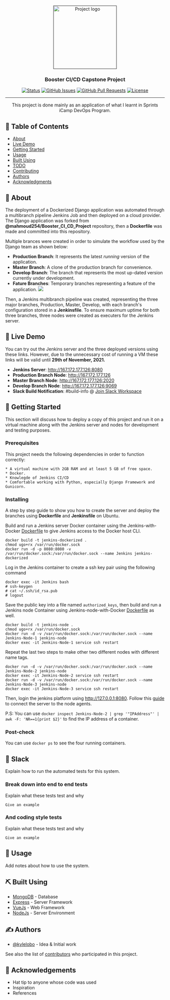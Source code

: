 <p align="center">
  <a href="" rel="noopener">
 <img width=200px height=200px src="https://i.imgur.com/6wj0hh6.jpg" alt="Project logo"></a>
</p>

<h3 align="center">Booster CI/CD Capstone Project</h3>

<div align="center">

[![Status](https://img.shields.io/badge/status-active-success.svg)]()
[![GitHub Issues](https://img.shields.io/github/issues/neatphar/Booster_CI_CD_Project.svg)](https://github.com/neatphar/Booster_CI_CD_Project/issues)
[![GitHub Pull Requests](https://img.shields.io/github/issues-pr/neatphar/Booster_CI_CD_Project.svg)](https://github.com/neatphar/Booster_CI_CD_Project/pulls)
[![License](https://img.shields.io/badge/license-MIT-blue.svg)](/LICENSE)

</div>

---

<p align="center"> This project is done mainly as an application of what I learnt in Sprints iCamp DevOps Program.
    <br> 
</p>

## 📝 Table of Contents

- [About](#about)
- [Live Demo](#demo)
- [Getting Started](#getting_started)
- [Usage](#usage)
- [Built Using](#built_using)
- [TODO](../TODO.md)
- [Contributing](../CONTRIBUTING.md)
- [Authors](#authors)
- [Acknowledgments](#acknowledgement)

## 🧐 About <a name = "about"></a>

The deployment of a Dockerized Django application was automated through a multibranch pipeline Jenkins Job and then deployed on a cloud provider. The Django application was forked from **@mahmoud254/Booster_CI_CD_Project** repository, then a **Dockerfile** was made and committed into this repository. 

Multiple brances were created in order to simulate the workflow used by the Django team as shown below:
* **Production Branch**: It represents the latest _running_ version of the application.
* **Master Branch**: A clone of the production branch for convenience. 
* **Develop Branch**: The branch that represents the most up-dated version currently under development.
* **Fature Branches**: Temporary branches representing a feature of the application.
![](https://buddy.works/blog/images/gitflow.png)

Then, a Jenkins multibranch pipeline was created, representing the three major branches, Production, Master, Develop, with each branch's configuration stored in a **Jenkinsfile**. To ensure maximum uptime for both three branches, three nodes were created as executers for the Jenkins server.


## 🚀 Live Demo <a name = "demo"></a>

You can try out the Jenkins server and the three deployed versions using these links. However, due to the unnecessary cost of running a VM these links will be valid until **29th of November, 2021.**
* **Jenkins Server**: http://167.172.177.126:8080
* **Production Branch Node**: http://167.172.177.126
* **Master Branch Node**: http://167.172.177.126:2020
* **Develop Branch Node**: http://167.172.177.126:9069
* **Slack Build Notification**: #build-info @ [Join Slack Workspace](https://join.slack.com/t/neatpharscicdproject/shared_invite/zt-wiv8h2oj-K6mIvgI9Zr4v4sl6h1jX2Q)


## 🏁 Getting Started <a name = "getting_started"></a>

This section will discuss how to deploy a copy of this project and run it on a virtual machine along with the Jenkins server and nodes for development and testing purposes.

### Prerequisites

This project needs the following dependencies in order to function correctly:

```
* A virtual machine with 2GB RAM and at least 5 GB of free space.
* Docker.
* Knowlegde of Jenkins CI/CD
* Comfortable working with Python, especially Django Framework and Gunicorn.
```

### Installing

A step by step guide to show you how to create the server and deploy the branches using **Dockerfile** and **Jenkinsfile** on Ubuntu.

Build and run a Jenkins server Docker container using the Jenkins-with-Docker [Dockerfile](https://github.com/neatphar/Booster_CI_CD_Project/blob/additional/Jenkins%20with%20Docker/Dockerfile) to give Jenkins access to the Docker host CLI.

```
docker build -t jenkins-dockerized .
chmod ugo+rx /var/run/docker.sock
docker run -d -p 8080:8080 -v /var/run/docker.sock:/var/run/docker.sock --name Jenkins jenkins-dockerized
```

Log in the Jenkins container to create a ssh key pair using the following command
```
docker exec -it Jenkins bash
# ssh-keygen
# cat ~/.ssh/id_rsa.pub
# logout
```

Save the public key into a file named ```authorized_keys```, then build and run a Jenkins node Container using Jenkins-node-with-Docker [Dockerfile](https://github.com/neatphar/Booster_CI_CD_Project/blob/additional/Jenkins%20Nodes/Dockerfile) as well.

```
docker build -t jenkins-node .
chmod ugo+rx /var/run/docker.sock
docker run -d -v /var/run/docker.sock:/var/run/docker.sock --name Jenkins-Node-1 jenkins-node
docker exec -it Jenkins-Node-1 service ssh restart
```

Repeat the last two steps to make other two different nodes with different name tags.
```
docker run -d -v /var/run/docker.sock:/var/run/docker.sock --name Jenkins-Node-2 jenkins-node
docker exec -it Jenkins-Node-2 service ssh restart
docker run -d -v /var/run/docker.sock:/var/run/docker.sock --name Jenkins-Node-3 jenkins-node
docker exec -it Jenkins-Node-3 service ssh restart
```

Then, login the jenkins platform using http://127.0.0.1:8080. Follow this [guide](https://acloudguru.com/blog/engineering/adding-a-jenkins-agent-node#h-step-5-add-the-jenkins-agent-node-via-the-jenkins-ui) to connect the server to the node agents.

P.S: You can use ```docker inspect Jenkins-Node-2 | grep '"IPAddress"' | awk -F: 'NR==1{print $2}'``` to find the IP address of a container.

### Post-check

You can use ```docker ps``` to see the four running containers.

## 🔧 Slack <a name = "slack"></a>

Explain how to run the automated tests for this system.

### Break down into end to end tests

Explain what these tests test and why

```
Give an example
```

### And coding style tests

Explain what these tests test and why

```
Give an example
```

## 🎈 Usage <a name="usage"></a>

Add notes about how to use the system.

## ⛏️ Built Using <a name = "built_using"></a>

- [MongoDB](https://www.mongodb.com/) - Database
- [Express](https://expressjs.com/) - Server Framework
- [VueJs](https://vuejs.org/) - Web Framework
- [NodeJs](https://nodejs.org/en/) - Server Environment

## ✍️ Authors <a name = "authors"></a>

- [@kylelobo](https://github.com/kylelobo) - Idea & Initial work

See also the list of [contributors](https://github.com/kylelobo/The-Documentation-Compendium/contributors) who participated in this project.

## 🎉 Acknowledgements <a name = "acknowledgement"></a>

- Hat tip to anyone whose code was used
- Inspiration
- References
